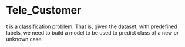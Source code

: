 # Tele_Customer
t is a classification problem. That is, given the dataset, with predefined labels, we need to build a model to be used to predict class of a new or unknown case.
